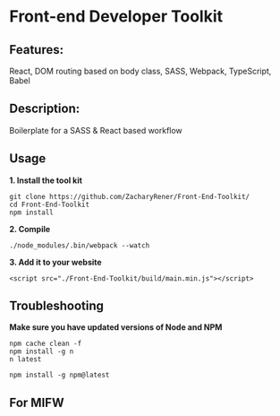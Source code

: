 # Front-end Developer Toolkit
## Features:
React, DOM routing based on body class, SASS, Webpack, TypeScript, Babel
## Description:
Boilerplate for a SASS & React based workflow
## Usage
**1. Install the tool kit**

    git clone https://github.com/ZacharyRener/Front-End-Toolkit/
    cd Front-End-Toolkit
    npm install
     
**2. Compile**

    ./node_modules/.bin/webpack --watch

**3. Add it to your website**

    <script src="./Front-End-Toolkit/build/main.min.js"></script>
    
## Troubleshooting
**Make sure you have updated versions of Node and NPM**
    
    npm cache clean -f
    npm install -g n
    n latest
    
    npm install -g npm@latest


## For MIFW
<!-- ============================================================== -->
<!-- MIFW Theme Files -->
<!-- ============================================================== -->
<script src="<?php echo get_stylesheet_directory_uri(); ?>/Front-End-Toolkit/build/main.min.js" ></script> 
<!-- ============================================================== -->
